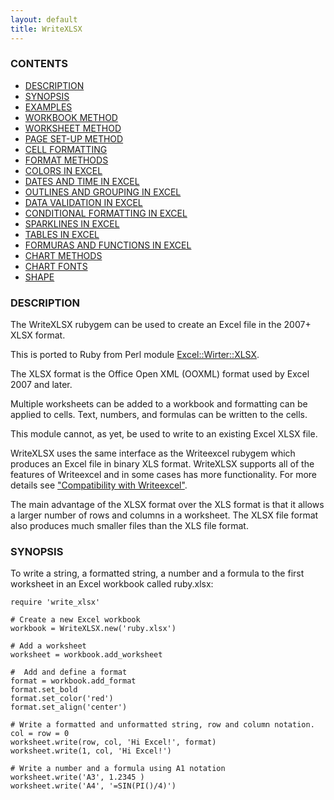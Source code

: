 ```yaml
---
layout: default
title: WriteXLSX
---
```

### <a name="contents" class="anchor" href="#contents"><span class="octicon octicon-link" /></a>CONTENTS
* [DESCRIPTION](#description)
* [SYNOPSIS](#synopsis)
* [EXAMPLES](examples.html)
* [WORKBOOK METHOD](workbook.html)
* [WORKSHEET METHOD](worksheet.html)
* [PAGE SET-UP METHOD](page_set_up.html)
* [CELL FORMATTING](cell_formatting.html)
* [FORMAT METHODS](format.html)
* [COLORS IN EXCEL](colors.html)
* [DATES AND TIME IN EXCEL](dates_and_time.html)
* [OUTLINES AND GROUPING IN EXCEL](outlines_and_grouping.html)
* [DATA VALIDATION IN EXCEL](data_validation.html)
* [CONDITIONAL FORMATTING IN EXCEL](conditional_formatting.html)
* [SPARKLINES IN EXCEL](sparklines.html)
* [TABLES IN EXCEL](tables.html)
* [FORMURAS AND FUNCTIONS IN EXCEL](formulas_and_functions.html)
* [CHART METHODS](chart.html)
* [CHART FONTS](chart_fonts.html)
* [SHAPE](shape.html)

### <a name="description" class="anchor" href="#description"><span class="octicon octicon-link" /></a>DESCRIPTION
The WriteXLSX rubygem can be used to create an Excel file in the 2007+ XLSX format.

This is ported to Ruby from Perl module [Excel::Wirter::XLSX](http://search.cpan.org/~jmcnamara/Excel-Writer-XLSX-0.70/).

The XLSX format is the Office Open XML (OOXML) format used by Excel 2007 and later.

Multiple worksheets can be added to a workbook and formatting can be applied to cells.
Text, numbers, and formulas can be written to the cells.

This module cannot, as yet, be used to write to an existing Excel XLSX file.

WriteXLSX uses the same interface as the Writeexcel rubygem which produces an Excel file in binary XLS format.
WriteXLSX supports all of the features of Writeexcel and in some cases has more functionality. For more details see ["Compatibility with Writeexcel"](compatibility_with_writeexcel.html).

The main advantage of the XLSX format over the XLS format is that it allows a larger number of rows and columns in a worksheet.
The XLSX file format also produces much smaller files than the XLS file format.

### <a name="synopsis" class="anchor" href="#synopsis"><span class="octicon octicon-link" /></a>SYNOPSIS

To write a string, a formatted string, a number and a formula to the first worksheet in an Excel workbook called ruby.xlsx:

    require 'write_xlsx'

    # Create a new Excel workbook
    workbook = WriteXLSX.new('ruby.xlsx')

    # Add a worksheet
    worksheet = workbook.add_worksheet

    #  Add and define a format
    format = workbook.add_format
    format.set_bold
    format.set_color('red')
    format.set_align('center')

    # Write a formatted and unformatted string, row and column notation.
    col = row = 0
    worksheet.write(row, col, 'Hi Excel!', format)
    worksheet.write(1, col, 'Hi Excel!')

    # Write a number and a formula using A1 notation
    worksheet.write('A3', 1.2345 )
    worksheet.write('A4', '=SIN(PI()/4)')

